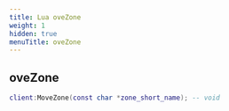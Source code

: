 ```yaml
---
title: Lua oveZone
weight: 1
hidden: true
menuTitle: oveZone
---
```

## oveZone
```lua
client:MoveZone(const char *zone_short_name); -- void
```